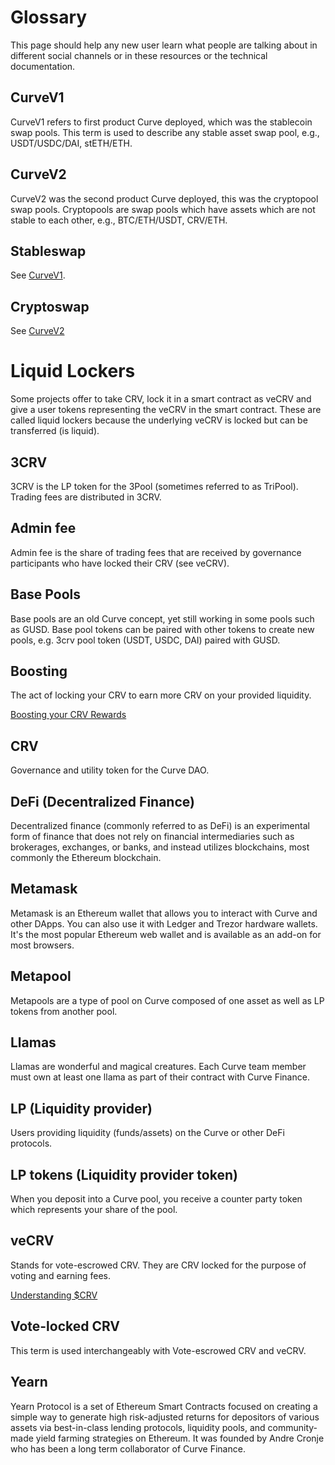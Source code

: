 <h1>Glossary</h1>

This page should help any new user learn what people are talking about in different social channels or in these resources or the technical documentation.

## **CurveV1**

CurveV1 refers to first product Curve deployed, which was the stablecoin swap pools.  This term is used to describe any stable asset swap pool, e.g., USDT/USDC/DAI, stETH/ETH.

## **CurveV2**

CurveV2 was the second product Curve deployed, this was the cryptopool swap pools.  Cryptopools are swap pools which have assets which are not stable to each other, e.g., BTC/ETH/USDT, CRV/ETH.

## **Stableswap**

See [CurveV1](#curvev1).

## **Cryptoswap**

See [CurveV2](#curvev2)

# **Liquid Lockers**

Some projects offer to take CRV, lock it in a smart contract as veCRV and give a user tokens representing the veCRV in the smart contract.  These are called liquid lockers because the underlying veCRV is locked but can be transferred (is liquid).

## **3CRV**

3CRV is the LP token for the 3Pool (sometimes referred to as TriPool). Trading fees are distributed in 3CRV.

## **Admin fee**

Admin fee is the share of trading fees that are received by governance participants who have locked their CRV (see veCRV).

## **Base Pools**

Base pools are an old Curve concept, yet still working in some pools such as GUSD.  Base pool tokens can be paired with other tokens to create new pools, e.g. 3crv pool token (USDT, USDC, DAI) paired with GUSD.

## **Boosting**

The act of locking your CRV to earn more CRV on your provided liquidity.

[Boosting your CRV Rewards](../reward-gauges/boosting-your-crv-rewards.md)

## **CRV**

Governance and utility token for the Curve DAO.

## **DeFi (Decentralized Finance)**

Decentralized finance (commonly referred to as DeFi) is an experimental form of finance that does not rely on financial intermediaries such as brokerages, exchanges, or banks, and instead utilizes blockchains, most commonly the Ethereum blockchain.

## **Metamask**

Metamask is an Ethereum wallet that allows you to interact with Curve and other DApps. You can also use it with Ledger and Trezor hardware wallets. It's the most popular Ethereum web wallet and is available as an add-on for most browsers.

## **Metapool**

Metapools are a type of pool on Curve composed of one asset as well as LP tokens from another pool.

## **Llamas**

Llamas are wonderful and magical creatures. Each Curve team member must own at least one llama as part of their contract with Curve Finance.

## **LP (Liquidity provider)**

Users providing liquidity (funds/assets) on the Curve or other DeFi protocols.

## **LP tokens (Liquidity provider token)**

When you deposit into a Curve pool, you receive a counter party token which represents your share of the pool.

## **veCRV**

Stands for vote-escrowed CRV. They are CRV locked for the purpose of voting and earning fees.

[Understanding $CRV](../crv-token/overview.md)

## **Vote-locked CRV**

This term is used interchangeably with Vote-escrowed CRV and veCRV.

## **Yearn**

Yearn Protocol is a set of Ethereum Smart Contracts focused on creating a simple way to generate high risk-adjusted returns for depositors of various assets via best-in-class lending protocols, liquidity pools, and community-made yield farming strategies on Ethereum. It was founded by Andre Cronje who has been a long term collaborator of Curve Finance.
